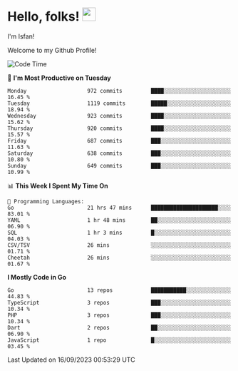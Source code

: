 # Hello, folks! <img src="https://raw.githubusercontent.com/MartinHeinz/MartinHeinz/master/wave.gif" width="30px" height="30px" />

I'm Isfan!

Welcome to my Github Profile!

<!--START_SECTION:waka-->
![Code Time](http://img.shields.io/badge/Code%20Time-2%2C888%20hrs%2054%20mins-blue)

📅 **I'm Most Productive on Tuesday** 

```text
Monday                   972 commits         ████░░░░░░░░░░░░░░░░░░░░░   16.45 % 
Tuesday                  1119 commits        █████░░░░░░░░░░░░░░░░░░░░   18.94 % 
Wednesday                923 commits         ████░░░░░░░░░░░░░░░░░░░░░   15.62 % 
Thursday                 920 commits         ████░░░░░░░░░░░░░░░░░░░░░   15.57 % 
Friday                   687 commits         ███░░░░░░░░░░░░░░░░░░░░░░   11.63 % 
Saturday                 638 commits         ███░░░░░░░░░░░░░░░░░░░░░░   10.80 % 
Sunday                   649 commits         ███░░░░░░░░░░░░░░░░░░░░░░   10.99 % 
```


📊 **This Week I Spent My Time On** 

```text
💬 Programming Languages: 
Go                       21 hrs 47 mins      █████████████████████░░░░   83.01 % 
YAML                     1 hr 48 mins        ██░░░░░░░░░░░░░░░░░░░░░░░   06.90 % 
SQL                      1 hr 3 mins         █░░░░░░░░░░░░░░░░░░░░░░░░   04.03 % 
CSV/TSV                  26 mins             ░░░░░░░░░░░░░░░░░░░░░░░░░   01.71 % 
Cheetah                  26 mins             ░░░░░░░░░░░░░░░░░░░░░░░░░   01.67 % 
```

**I Mostly Code in Go** 

```text
Go                       13 repos            ███████████░░░░░░░░░░░░░░   44.83 % 
TypeScript               3 repos             ███░░░░░░░░░░░░░░░░░░░░░░   10.34 % 
PHP                      3 repos             ███░░░░░░░░░░░░░░░░░░░░░░   10.34 % 
Dart                     2 repos             ██░░░░░░░░░░░░░░░░░░░░░░░   06.90 % 
JavaScript               1 repo              █░░░░░░░░░░░░░░░░░░░░░░░░   03.45 % 
```




 Last Updated on 16/09/2023 00:53:29 UTC
<!--END_SECTION:waka-->

<!--
**isfanazha/isfanazha** is a ✨ _special_ ✨ repository because its `README.md` (this file) appears on your GitHub profile.

Here are some ideas to get you started:

- 🔭 I’m currently working on ...
- 🌱 I’m currently learning ...
- 👯 I’m looking to collaborate on ...
- 🤔 I’m looking for help with ...
- 💬 Ask me about ...
- 📫 How to reach me: ...
- 😄 Pronouns: ...
- ⚡ Fun fact: ...
-->

